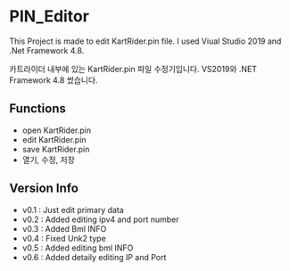 # PIN_Editor

This Project is made to edit KartRider.pin file. I used Viual Studio 2019 and .Net Framework 4.8.

카트라이더 내부에 있는 KartRider.pin 파일 수정기입니다. VS2019와 .NET Framework 4.8 썼습니다.
## Functions

- open KartRider.pin
- edit KartRider.pin
- save KartRider.pin
- 열기, 수정, 저장

## Version Info

- v0.1 : Just edit primary data
- v0.2 : Added editing ipv4 and port number
- v0.3 : Added Bml INFO
- v0.4 : Fixed Unk2 type
- v0.5 : Added editing bml INFO
- v0.6 : Added detaily editing IP and Port 
